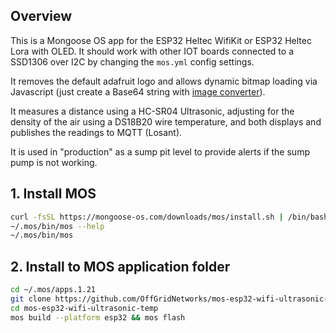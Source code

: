 ## Overview

This is a Mongoose OS app for the ESP32 Heltec WifiKit or ESP32 Heltec Lora with OLED.   It should work with other IOT boards connected to a SSD1306 over I2C by changing the `mos.yml` config settings.

It removes the default adafruit logo and allows dynamic bitmap loading via Javascript (just
create a Base64 string with [image converter](https://www.espruino.com/Image+Converter)).

It measures a distance using a HC-SR04 Ultrasonic, adjusting for the density of the air using a DS18B20 wire temperature, and both displays and publishes the readings to MQTT (Losant).

It is used in "production" as a sump pit level to provide alerts if the sump pump is not working.

## 1. Install MOS

``` bash
curl -fsSL https://mongoose-os.com/downloads/mos/install.sh | /bin/bash
~/.mos/bin/mos --help      
~/.mos/bin/mos
```

## 2. Install to MOS application folder

``` bash
cd ~/.mos/apps.1.21
git clone https://github.com/OffGridNetworks/mos-esp32-wifi-ultrasonic-temp.git
cd mos-esp32-wifi-ultrasonic-temp
mos build --platform esp32 && mos flash
```

